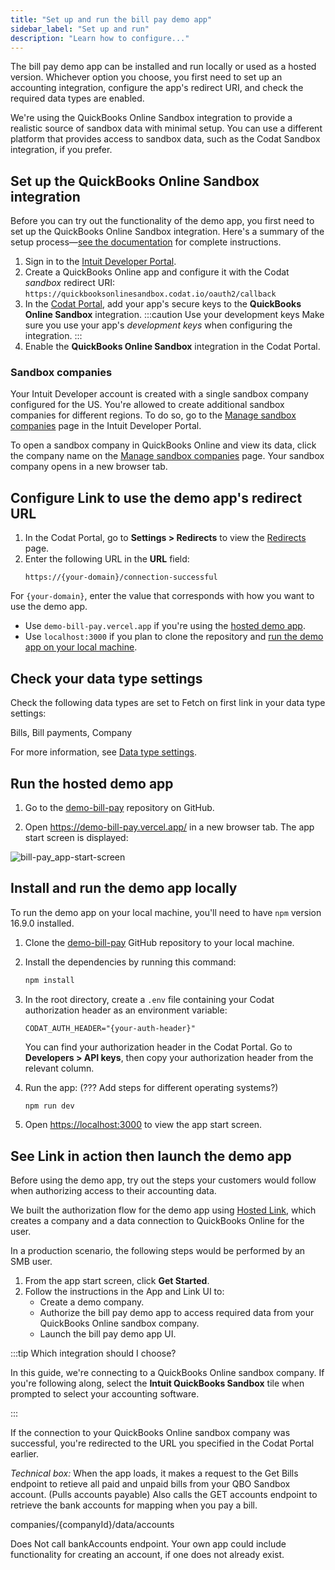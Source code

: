 ```yaml
---
title: "Set up and run the bill pay demo app"
sidebar_label: "Set up and run"
description: "Learn how to configure..."
---
```


The bill pay demo app can be installed and run locally or used as a hosted version. Whichever option you choose, you first need to set up an accounting integration, configure the app's redirect URI, and check the required data types are enabled.

We're using the QuickBooks Online Sandbox integration to provide a realistic source of sandbox data with minimal setup. You can use a different platform that provides access to sandbox data, such as the Codat Sandbox integration, if you prefer.

## Set up the QuickBooks Online Sandbox integration

Before you can try out the functionality of the demo app, you first need to set up the QuickBooks Online Sandbox integration. Here's a summary of the setup process&mdash;[see the documentation](/integrations/accounting/quickbooksonline/accounting-quickbooksonline-new-setup) for complete instructions.

1. Sign in to the [Intuit Developer Portal](https://developer.intuit.com/).
2. Create a QuickBooks Online app and configure it with the Codat *sandbox* redirect URI: `https://quickbooksonlinesandbox.codat.io/oauth2/callback`
3. In the [Codat Portal](https://app.codat.io/), add your app's secure keys to the **QuickBooks Online Sandbox** integration.
   :::caution Use your development keys
   Make sure you use your app's *development keys* when configuring the integration.
   :::
3. Enable the **QuickBooks Online Sandbox** integration in the Codat Portal.

### Sandbox companies

Your Intuit Developer account is created with a single sandbox company configured for the US. You're allowed to create additional sandbox companies for different regions. To do so, go to the [Manage sandbox companies](https://developer.intuit.com/app/developer/sandbox) page in the Intuit Developer Portal.

To open a sandbox company in QuickBooks Online and view its data, click the company name on the [Manage sandbox companies](https://developer.intuit.com/app/developer/sandbox) page. Your sandbox company opens in a new browser tab.

## Configure Link to use the demo app's redirect URL

1. In the Codat Portal, go to **Settings > Redirects** to view the [Redirects](https://app.codat.io/settings/redirects) page.
2. Enter the following URL in the **URL** field:
   ```http
   https://{your-domain}/connection-successful   
   ```
For `{your-domain}`, enter the value that corresponds with how you want to use the demo app.
   - Use `demo-bill-pay.vercel.app` if you're using the [hosted demo app](#run-the-hosted-demo-app).
   - Use `localhost:3000` if you plan to clone the repository and [run the demo app on your local machine](#install-and-run-the-demo-app-locally).

## Check your data type settings

Check the following data types are set to Fetch on first link in your data type settings:

Bills, Bill payments, Company

For more information, see [Data type settings](/core-concepts/data-type-settings).

## Run the hosted demo app

1. Go to the [demo-bill-pay](https://github.com/codatio/demo-bill-pay) repository on GitHub.

2. Open https://demo-bill-pay.vercel.app/ in a new browser tab. The app start screen is displayed:

![bill-pay_app-start-screen](/img/use-cases/bill-pay/bill-pay_app-start-screen-get-started.png)

## Install and run the demo app locally

To run the demo app on your local machine, you'll need to have `npm` version 16.9.0 installed.

1. Clone the [demo-bill-pay](https://github.com/codatio/demo-bill-pay) GitHub repository to your local machine.

2. Install the dependencies by running this command:

   ```bash
   npm install
   ```

3. In the root directory, create a `.env` file containing your Codat authorization header as an environment variable:

   ```
   CODAT_AUTH_HEADER="{your-auth-header}"
   ```
   You can find your authorization header in the Codat Portal. Go to **Developers > API keys**, then copy your authorization header from the relevant column.

4. Run the app: (??? Add steps for different operating systems?)

   ```bash
   npm run dev
   ```

5. Open [https://localhost:3000](https://localhost:3000) to view the app start screen.

## See Link in action then launch the demo app

Before using the demo app, try out the steps your customers would follow when authorizing access to their accounting data.

We built the authorization flow for the demo app using [Hosted Link](/auth-flow/authorize-hosted-link), which creates a company and a data connection to QuickBooks Online for the user.

In a production scenario, the following steps would be performed by an SMB user.

1. From the app start screen, click **Get Started**.
2. Follow the instructions in the App and Link UI to:
   - Create a demo company.
   - Authorize the bill pay demo app to access required data from your QuickBooks Online sandbox company.
   - Launch the bill pay demo app UI.

:::tip Which integration should I choose?

In this guide, we're connecting to a QuickBooks Online sandbox company. If you're following along, select the **Intuit QuickBooks Sandbox** tile when prompted to select your accounting software.

:::

If the connection to your QuickBooks Online sandbox company was successful, you're redirected to the URL you specified in the Codat Portal earlier.

*Technical box:*
When the app loads, it makes a request to the Get Bills endpoint to retieve all paid and unpaid bills from your QBO Sandbox account. (Pulls accounts payable)
Also calls the GET accounts endpoint to retrieve the bank accounts for mapping when you pay a bill.

companies/{companyId}/data/accounts

Does Not call bankAccounts endpoint. Your own app could include functionality for creating an account, if one does not already exist.